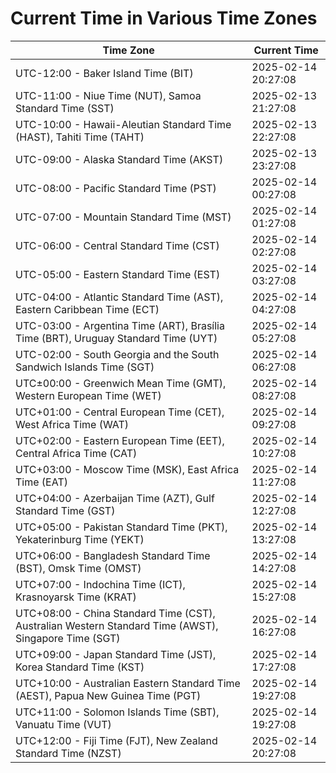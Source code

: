 # Current Time in Various Time Zones

| Time Zone | Current Time |
|-----------|--------------|
| UTC-12:00 - Baker Island Time (BIT) | 2025-02-14 20:27:08 |
| UTC-11:00 - Niue Time (NUT), Samoa Standard Time (SST) | 2025-02-13 21:27:08 |
| UTC-10:00 - Hawaii-Aleutian Standard Time (HAST), Tahiti Time (TAHT) | 2025-02-13 22:27:08 |
| UTC-09:00 - Alaska Standard Time (AKST) | 2025-02-13 23:27:08 |
| UTC-08:00 - Pacific Standard Time (PST) | 2025-02-14 00:27:08 |
| UTC-07:00 - Mountain Standard Time (MST) | 2025-02-14 01:27:08 |
| UTC-06:00 - Central Standard Time (CST) | 2025-02-14 02:27:08 |
| UTC-05:00 - Eastern Standard Time (EST) | 2025-02-14 03:27:08 |
| UTC-04:00 - Atlantic Standard Time (AST), Eastern Caribbean Time (ECT) | 2025-02-14 04:27:08 |
| UTC-03:00 - Argentina Time (ART), Brasília Time (BRT), Uruguay Standard Time (UYT) | 2025-02-14 05:27:08 |
| UTC-02:00 - South Georgia and the South Sandwich Islands Time (SGT) | 2025-02-14 06:27:08 |
| UTC±00:00 - Greenwich Mean Time (GMT), Western European Time (WET) | 2025-02-14 08:27:08 |
| UTC+01:00 - Central European Time (CET), West Africa Time (WAT) | 2025-02-14 09:27:08 |
| UTC+02:00 - Eastern European Time (EET), Central Africa Time (CAT) | 2025-02-14 10:27:08 |
| UTC+03:00 - Moscow Time (MSK), East Africa Time (EAT) | 2025-02-14 11:27:08 |
| UTC+04:00 - Azerbaijan Time (AZT), Gulf Standard Time (GST) | 2025-02-14 12:27:08 |
| UTC+05:00 - Pakistan Standard Time (PKT), Yekaterinburg Time (YEKT) | 2025-02-14 13:27:08 |
| UTC+06:00 - Bangladesh Standard Time (BST), Omsk Time (OMST) | 2025-02-14 14:27:08 |
| UTC+07:00 - Indochina Time (ICT), Krasnoyarsk Time (KRAT) | 2025-02-14 15:27:08 |
| UTC+08:00 - China Standard Time (CST), Australian Western Standard Time (AWST), Singapore Time (SGT) | 2025-02-14 16:27:08 |
| UTC+09:00 - Japan Standard Time (JST), Korea Standard Time (KST) | 2025-02-14 17:27:08 |
| UTC+10:00 - Australian Eastern Standard Time (AEST), Papua New Guinea Time (PGT) | 2025-02-14 19:27:08 |
| UTC+11:00 - Solomon Islands Time (SBT), Vanuatu Time (VUT) | 2025-02-14 19:27:08 |
| UTC+12:00 - Fiji Time (FJT), New Zealand Standard Time (NZST) | 2025-02-14 20:27:08 |
